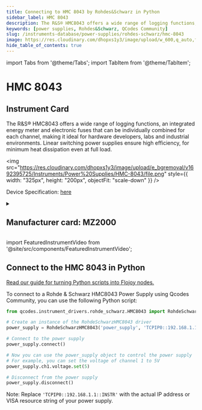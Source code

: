 ```yaml
---
title: Connecting to HMC 8043 by Rohdes&Schwarz in Python
sidebar_label: HMC 8043
description: The R&S® HMC8043 offers a wide range of logging functions, an integrated energy meter and electronic fuses that can be individually combined for each channel, making it ideal for hardware developers, labs and industrial environments. Linear switching power supplies ensure high efficiency, for minimum heat dissipation even at full load.
keywords: [power supplies, Rohdes&Schwarz, QCodes Community]
slug: /instruments-database/power-supplies/rohdes-schwarz/hmc-8043
image: https://res.cloudinary.com/dhopxs1y3/image/upload/w_600,q_auto,f_auto/e_bgremoval/v1692395725/Instruments/Power%20Supplies/HMC-8043/file.jpg
hide_table_of_contents: true
---
```


import Tabs from '@theme/Tabs';
import TabItem from '@theme/TabItem';

# HMC 8043

## Instrument Card

<div className="flex">

<div>

The R&S® HMC8043 offers a wide range of logging functions, an integrated energy meter and electronic fuses that can be individually combined for each channel, making it ideal for hardware developers, labs and industrial environments. Linear switching power supplies ensure high efficiency, for minimum heat dissipation even at full load.

</div>

<img src="https://res.cloudinary.com/dhopxs1y3/image/upload/e_bgremoval/v1692395725/Instruments/Power%20Supplies/HMC-8043/file.png" style={{ width: "325px", height: "200px", objectFit: "scale-down" }} />

</div>

<div className="flex text-center">

<p>Device Specification: <a target="\_blank" href="https://www.batronix.com/pdf/Rohde-Schwarz/HMC804X/HMC804X_Datasheet_EN.pdf">here</a></p>

</div>

<details style={{ marginTop: "15px"}}>
<summary><h2>Manufacturer card: MZ2000</h2></summary>

<img src="https://res.cloudinary.com/dhopxs1y3/image/upload/v1692806194/Instruments/Vendor%20Logos/RohdeSchwarz.png" style={{ width: "100%", height: "170px",objectFit: "scale-down" }} />

Rohde & Schwarz GmbH & Co KG is an international electronics group specializing in the fields of electronic test equipment, broadcast & media, cybersecurity, radiomonitoring and radiolocation, and radiocommunication.

<ul>
  <li>Headquarters: Munich, Germany</li>
  <li>Yearly Revenue (millions, USD): 2500.0</li>
  <li>Vendor Website: <a href="https://www.rohde-schwarz.com/ca/home_48230.html">here</a></li>
</ul>
</details>

import FeaturedInstrumentVideo from '@site/src/components/FeaturedInstrumentVideo';

<FeaturedInstrumentVideo category='WIDGET2000' manufacturer='MZ2000'></FeaturedInstrumentVideo>


## Connect to the HMC 8043 in Python

[Read our guide for turning Python scripts into Flojoy nodes.](https://docs.flojoy.ai/custom-nodes/creating-custom-node/)
<Tabs>

<TabItem value="Flojoy" label="Flojoy" className="flojoy-instrument-tabs">

<NodeCardCollection category='WIDGET2000' manufacturer='MZ2000'></NodeCardCollection>

</TabItem>
<TabItem value="QCodes Community" label="QCodes Community">

To connect to a Rohde & Schwarz HMC8043 Power Supply using Qcodes Community, you can use the following Python script:

```python
from qcodes.instrument_drivers.rohde_schwarz.HMC8043 import RohdeSchwarzHMC8043

# Create an instance of the RohdeSchwarzHMC8043 driver
power_supply = RohdeSchwarzHMC8043('power_supply', 'TCPIP0::192.168.1.1::INSTR')

# Connect to the power supply
power_supply.connect()

# Now you can use the power_supply object to control the power supply
# For example, you can set the voltage of channel 1 to 5V
power_supply.ch1.voltage.set(5)

# Disconnect from the power supply
power_supply.disconnect()
```

Note: Replace `'TCPIP0::192.168.1.1::INSTR'` with the actual IP address or VISA resource string of your power supply.

</TabItem>
</Tabs>